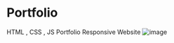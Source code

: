 # Portfolio
HTML , CSS , JS Portfolio Responsive Website
![image](https://github.com/sakettt07/Portfolio/assets/127855345/efa1dcfd-432f-4110-a777-954126e0dd9f)

